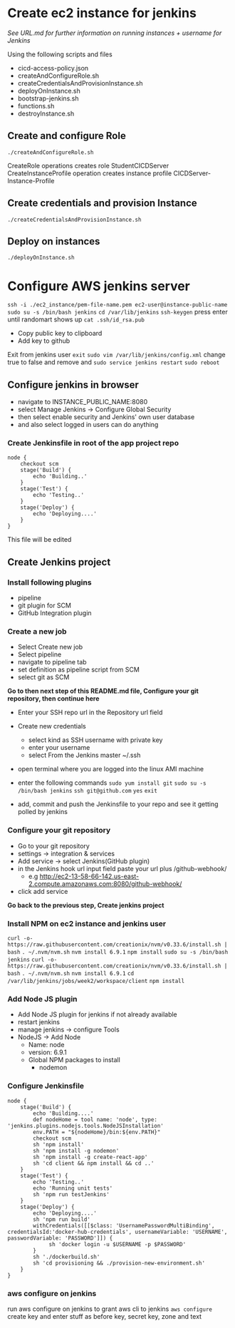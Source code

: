 # Create ec2 instance for jenkins

*See URL.md for further information on running instances + username for Jenkins*

Using the following scripts and files
* cicd-access-policy.json
* createAndConfigureRole.sh
* createCredentialsAndProvisionInstance.sh
* deployOnInstance.sh
* bootstrap-jenkins.sh
* functions.sh
* destroyInstance.sh

## Create and configure Role
```./createAndConfigureRole.sh```

CreateRole operations creates role StudentCICDServer
CreateInstanceProfile operation creates instance profile CICDServer-Instance-Profile

## Create credentials and provision Instance
```./createCredentialsAndProvisionInstance.sh```

## Deploy on instances
```./deployOnInstance.sh```

# Configure AWS jenkins server

```ssh -i ./ec2_instance/pem-file-name.pem ec2-user@instance-public-name```
```sudo su -s /bin/bash jenkins```
```cd /var/lib/jenkins```
```ssh-keygen```
press enter until randomart shows up
```cat .ssh/id_rsa.pub```

* Copy public key to clipboard
* Add key to github

Exit from jenkins user
```exit```
```sudo vim /var/lib/jenkins/config.xml```
change <useSecurity>true</useSecurity> to false
and remove <authorizeStrategy> and <securityRealm>
```sudo service jenkins restart```
```sudo reboot```

## Configure jenkins in browser
* navigate to INSTANCE_PUBLIC_NAME:8080
* select Manage Jenkins -> Configure Global Security
* then select enable security and Jenkins' own user database
* and also select logged in users can do anything

### Create Jenkinsfile in root of the app project repo
```
node {
    checkout scm
    stage('Build') {
        echo 'Building..'
    }
    stage('Test') {
        echo 'Testing..'
    }
    stage('Deploy') {
        echo 'Deploying....'
    }
}
```
This file will be edited

## Create Jenkins project
### Install following plugins
* pipeline
* git plugin for SCM
* GitHub Integration plugin

### Create a new job
* Select Create new job
* Select pipeline
* navigate to pipeline tab
* set definition as pipeline script from SCM
* select git as SCM

**Go to then next step of this README.md file, Configure your git repository, then continue here**

* Enter your SSH repo url in the Repository url field
* Create new credentials
  * select kind as SSH username with private key
  * enter your username
  * select From the Jenkins master ~/.ssh
* open terminal where you are logged into the linux AMI machine
* enter the following commands
```sudo yum install git```
```sudo su -s /bin/bash jenkins```
```ssh git@github.com```
```yes```
```exit```

* add, commit and push the Jenkinsfile to your repo and see it getting polled by jenkins

### Configure your git repository
* Go to your git repository
* settings -> integration & services
* Add service -> select Jenkins(GitHub plugin)
* in the Jenkins hook url input field paste your url plus /github-webhook/
  * e.g http://ec2-13-58-66-142.us-east-2.compute.amazonaws.com:8080/github-webhook/
* click add service

**Go back to the previous step, Create jenkins project**

### Install NPM on ec2 instance and jenkins user

```curl -o- https://raw.githubusercontent.com/creationix/nvm/v0.33.6/install.sh | bash```
```. ~/.nvm/nvm.sh```
```nvm install 6.9.1```
```npm install```
```sudo su -s /bin/bash jenkins```
```curl -o- https://raw.githubusercontent.com/creationix/nvm/v0.33.6/install.sh | bash```
```. ~/.nvm/nvm.sh```
```nvm install 6.9.1```
```cd /var/lib/jenkins/jobs/week2/workspace/client```
```npm install```

### Add Node JS plugin
* Add Node JS plugin for jenkins if not already available
* restart jenkins
* manage jenkins -> configure Tools
* NodeJS -> Add Node
  * Name: node <!-- Important that name is exactly as tool name in Jenkinsfile -->
  * version: 6.9.1
  * Global NPM packages to install
    * nodemon

### Configure Jenkinsfile
```
node {
    stage('Build') {
        echo 'Building....'
        def nodeHome = tool name: 'node', type: 'jenkins.plugins.nodejs.tools.NodeJSInstallation'
        env.PATH = "${nodeHome}/bin:${env.PATH}"
        checkout scm
        sh 'npm install'
        sh 'npm install -g nodemon'
        sh 'npm install -g create-react-app'
        sh 'cd client && npm install && cd ..'
    }
    stage('Test') {
        echo 'Testing..'
        echo 'Running unit tests'
        sh 'npm run testJenkins'
    }
    stage('Deploy') {
        echo 'Deploying....'
        sh 'npm run build'
        withCredentials([[$class: 'UsernamePasswordMultiBinding', credentialsId:'docker-hub-credentials', usernameVariable: 'USERNAME', passwordVariable: 'PASSWORD']]) {
             sh 'docker login -u $USERNAME -p $PASSWORD'
        }
        sh './dockerbuild.sh'
        sh 'cd provisioning && ./provision-new-environment.sh'
    }
}
```

### aws configure on jenkins
run aws configure on jenkins to grant aws cli to jenkins
```aws configure```
create key and enter stuff as before
key, secret key, zone and text

